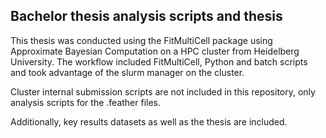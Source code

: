 ## Bachelor thesis analysis scripts and thesis

This thesis was conducted using the FitMultiCell package using Approximate Bayesian Computation on a HPC cluster from Heidelberg University.
The workflow included FitMultiCell, Python and batch scripts and took advantage of the slurm manager on the cluster.

Cluster internal submission scripts are not included in this repository, only analysis scripts for the .feather files.

Additionally, key results datasets as well as the thesis are included.
